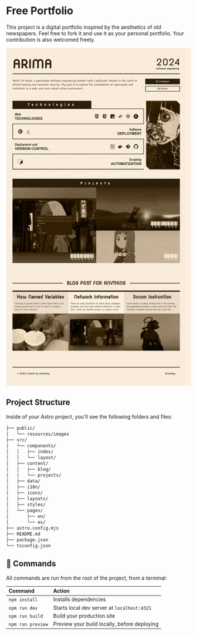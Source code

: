 # Free Portfolio
This project is a digital portfolio inspired by the aesthetics of old newspapers. Feel free to fork it and use it as your personal portfolio. Your contribution is also welcomed freely.


![portfolio](https://raw.githubusercontent.com/ArimaKey/portfolio/main/public/full_page.jpg)


## Project Structure

Inside of your Astro project, you'll see the following folders and files:

```text
├── public/
│   └── resources/images
├── src/
│   └── components/
│   │   ├── index/
│   │   └── layout/
│   ├── content/
│   │   ├── blog/
│   │   └── projects/
│   ├── data/
│   ├── i18n/
│   ├── icons/
│   ├── layouts/
│   ├── styles/
│   └── pages/
│       ├── en/
│       └── es/
├── astro.config.mjs
├── README.md
├── package.json
└── tsconfig.json
```


## 🧞 Commands

All commands are run from the root of the project, from a terminal:

| Command                   | Action                                           |
| :------------------------ | :----------------------------------------------- |
| `npm install`             | Installs dependencies                            |
| `npm run dev`             | Starts local dev server at `localhost:4321`      |
| `npm run build`           | Build your production site                       |
| `npm run preview`         | Preview your build locally, before deploying     |
